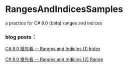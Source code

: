 # RangesAndIndicesSamples
a practice for C# 8.0 (beta) ranges and indices
### blog posts：
[C# 8.0 搶先看 -- Ranges and Indicies (1) Index](https://dotblogs.com.tw/billchung/2018/12/24/220436)<P>
[C# 8.0 搶先看 -- Ranges and Indicies (2) Range](https://dotblogs.com.tw/billchung/2018/12/26/232311)
